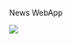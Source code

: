 News WebApp

<img src="https://drive.google.com/drive/folders/17BS0k5_qBqYNkLg5yOYR3zVA-XZW8y-W" />
